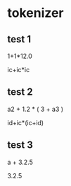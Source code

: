 # tokenizer

## test 1

1+1*12.0

ic+ic*ic

## test 2

a2 + 1.2 * ( 3 + a3 )

id+ic*(ic+id)

## test 3

a + 3.2.5

3.2.5
